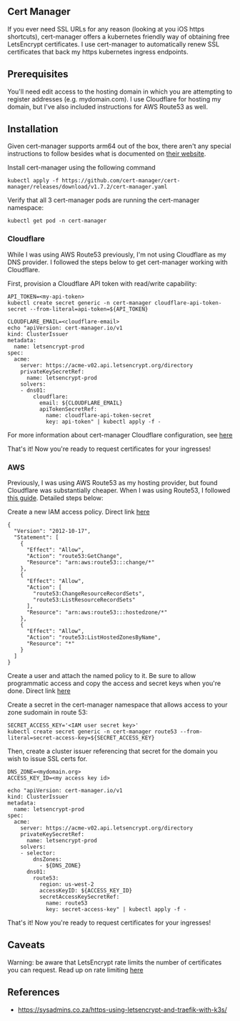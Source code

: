 ## Cert Manager

If you ever need SSL URLs for any reason (looking at you iOS https shortcuts), cert-manager offers a kubernetes friendly way of obtaining free LetsEncrypt certificates. I use cert-manager to automatically renew SSL certificates that back my https kubernetes ingress endpoints.

## Prerequisites

You'll need edit access to the hosting domain in which you are attempting to register addresses (e.g. mydomain.com). I use Cloudflare for hosting my domain, but I've also included instructions for AWS Route53 as well.

## Installation

Given cert-manager supports arm64 out of the box, there aren't any special instructions to follow besides what is documented on [their website](https://cert-manager.io/v1.7-docs/installation/).

Install cert-manager using the following command
```
kubectl apply -f https://github.com/cert-manager/cert-manager/releases/download/v1.7.2/cert-manager.yaml
```
Verify that all 3 cert-manager pods are running the cert-manager namespace:
```
kubectl get pod -n cert-manager
```

### Cloudflare

While I was using AWS Route53 previously, I'm not using Cloudflare as my DNS provider. I followed the steps below to get cert-manager working with Cloudflare.

First, provision a Cloudflare API token with read/write capability:
```
API_TOKEN=<my-api-token>
kubectl create secret generic -n cert-manager cloudflare-api-token-secret --from-literal=api-token=${API_TOKEN}

CLOUDFLARE_EMAIL=<cloudflare-email>
echo "apiVersion: cert-manager.io/v1
kind: ClusterIssuer
metadata:
  name: letsencrypt-prod
spec:
  acme:
    server: https://acme-v02.api.letsencrypt.org/directory
    privateKeySecretRef:
      name: letsencrypt-prod
    solvers:
    - dns01:
        cloudflare:
          email: ${CLOUDFLARE_EMAIL}
          apiTokenSecretRef:
            name: cloudflare-api-token-secret
            key: api-token" | kubectl apply -f -
```

For more information about cert-manager Cloudflare configuration, see [here](https://cert-manager.io/docs/configuration/acme/dns01/cloudflare/)

That's it! Now you're ready to request certificates for your ingresses!

### AWS

Previously, I was using AWS Route53 as my hosting provider, but found Cloudflare was substantially cheaper. When I was using Route53, I followed [this guide](https://cert-manager.io/v0.14-docs/configuration/acme/dns01/route53/). Detailed steps below:

Create a new IAM access policy. Direct link [here](https://console.aws.amazon.com/iam/home?#/policies$new?step=edit)
```
{
  "Version": "2012-10-17",
  "Statement": [
    {
      "Effect": "Allow",
      "Action": "route53:GetChange",
      "Resource": "arn:aws:route53:::change/*"
    },
    {
      "Effect": "Allow",
      "Action": [
        "route53:ChangeResourceRecordSets",
        "route53:ListResourceRecordSets"
      ],
      "Resource": "arn:aws:route53:::hostedzone/*"
    },
    {
      "Effect": "Allow",
      "Action": "route53:ListHostedZonesByName",
      "Resource": "*"
    }
  ]
}
```

Create a user and attach the named policy to it. Be sure to allow programmatic access and copy the access and secret keys when you're done. Direct link [here](https://console.aws.amazon.com/iam/home?#/users$new?step=details)

Create a secret in the cert-manager namespace that allows access to your zone sudomain in route 53:
```
SECRET_ACCESS_KEY='<IAM user secret key>'
kubectl create secret generic -n cert-manager route53 --from-literal=secret-access-key=${SECRET_ACCESS_KEY}
```

Then, create a cluster issuer referencing that secret for the domain you wish to issue SSL certs for.
```
DNS_ZONE=<mydomain.org>
ACCESS_KEY_ID=<my access key id>

echo "apiVersion: cert-manager.io/v1
kind: ClusterIssuer
metadata:
  name: letsencrypt-prod
spec:
  acme:
    server: https://acme-v02.api.letsencrypt.org/directory
    privateKeySecretRef:
      name: letsencrypt-prod
    solvers:
    - selector:
        dnsZones:
          - ${DNS_ZONE}
      dns01:
        route53:
          region: us-west-2
          accessKeyID: ${ACCESS_KEY_ID}
          secretAccessKeySecretRef:
            name: route53
            key: secret-access-key" | kubectl apply -f -
```

That's it! Now you're ready to request certificates for your ingresses!

## Caveats

Warning: be aware that LetsEncrypt rate limits the number of certificates you can request. Read up on rate limiting [here](https://letsencrypt.org/docs/rate-limits)

## References
* https://sysadmins.co.za/https-using-letsencrypt-and-traefik-with-k3s/
